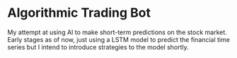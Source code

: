 # Algorithmic Trading Bot
My attempt at using AI to make short-term predictions on the stock market. Early stages as of now, just using a LSTM model to predict the financial time series but I intend to introduce strategies to the model shortly.
